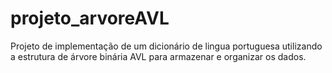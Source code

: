 # projeto_arvoreAVL

Projeto de implementação de um dicionário de lingua portuguesa utilizando a estrutura de árvore binária AVL para armazenar e organizar os dados.
